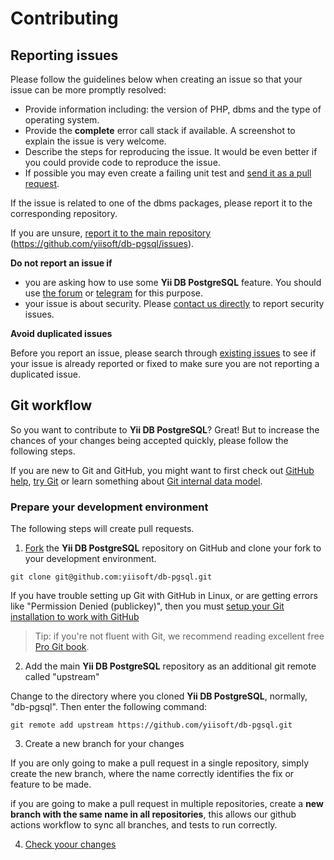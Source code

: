 # Contributing

## Reporting issues

Please follow the guidelines below when creating an issue so that your issue can be more promptly resolved:

* Provide information including: the version of PHP, dbms and the type of operating system.
* Provide the **complete** error call stack if available. A screenshot to explain the issue is very welcome.
* Describe the steps for reproducing the issue. It would be even better if you could provide code to reproduce the issue.
* If possible you may even create a failing unit test and [send it as a pull request](#git-workflow).

If the issue is related to one of the dbms packages, please report it to the corresponding repository.

If you are unsure, [report it to the main repository](https://github.com/yiisoft/db-pgsql/issues/new) (<https://github.com/yiisoft/db-pgsql/issues>).

**Do not report an issue if**

* you are asking how to use some **Yii DB PostgreSQL** feature. You should use [the forum](https://forum.yiiframework.com/c/yii-3-0/63) or [telegram](https://t.me/yii3en) for this purpose.
* your issue is about security. Please [contact us directly](https://www.yiiframework.com/security/) to report security issues.

**Avoid duplicated issues**

Before you report an issue, please search through [existing issues](https://github.com/yiisoft/db-pgsql/issues) to see if your issue is already reported or fixed to make sure you are not reporting a duplicated issue.

## Git workflow

So you want to contribute to **Yii DB PostgreSQL**? Great! But to increase the chances of your changes being accepted quickly, please follow the following steps.

If you are new to Git and GitHub, you might want to first check out [GitHub help](https://help.github.com/), [try Git](https://try.github.com) or learn something about [Git internal data model](https://nfarina.com/post/9868516270/git-is-simpler).

### Prepare your development environment

The following steps will create pull requests.

1. [Fork](https://help.github.com/fork-a-repo/) the **Yii DB PostgreSQL** repository on GitHub and clone your fork to your development environment.

```
git clone git@github.com:yiisoft/db-pgsql.git
```

If you have trouble setting up Git with GitHub in Linux, or are getting errors like "Permission Denied (publickey)", then you must [setup your Git installation to work with GitHub](https://help.github.com/linux-set-up-git/)

> Tip: if you're not fluent with Git, we recommend reading excellent free [Pro Git book](https://git-scm.com/book/en/v2).

2. Add the main **Yii DB PostgreSQL** repository as an additional git remote called "upstream"

Change to the directory where you cloned **Yii DB PostgreSQL**, normally, "db-pgsql". Then enter the following command:

```
git remote add upstream https://github.com/yiisoft/db-pgsql.git
```

3. Create a new branch for your changes

If you are only going to make a pull request in a single repository, simply create the new branch, where the name correctly identifies the fix or feature to be made.

if you are going to make a pull request in multiple repositories, create a **new branch with the same name in all repositories**, this allows our github actions workflow to sync all branches, and tests to run correctly.


4. [Check yoour changes](/docs/en/testing.md)
